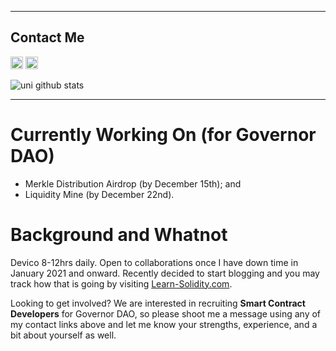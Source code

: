 ____
## Contact Me
[<img height="20px" src="https://cdn.svgporn.com/logos/twitter.svg">](https://twitter.com/CryptoUnico) [<img height="20px" src="https://telegram.org/img/t_logo.svg">](https://t.me/crypto_unico)

![uni github stats](https://github-readme-stats.vercel.app/api?username=cryptounico&hide=["issues"]&show_icons=true)

____

# Currently Working On (for Governor DAO)
- Merkle Distribution Airdrop (by December 15th); and 
- Liquidity Mine (by December 22nd). 

# Background and Whatnot
Devico 8-12hrs daily. Open to collaborations once I have down time in January 2021 and onward. Recently decided to start blogging and you may track how that is going by visiting [Learn-Solidity.com](Learn-Solidity.com).

Looking to get involved? We are interested in recruiting **Smart Contract Developers** for Governor DAO, so please shoot me a message using any of my contact links above and let me know your strengths, experience, and a bit about yourself as well. 
